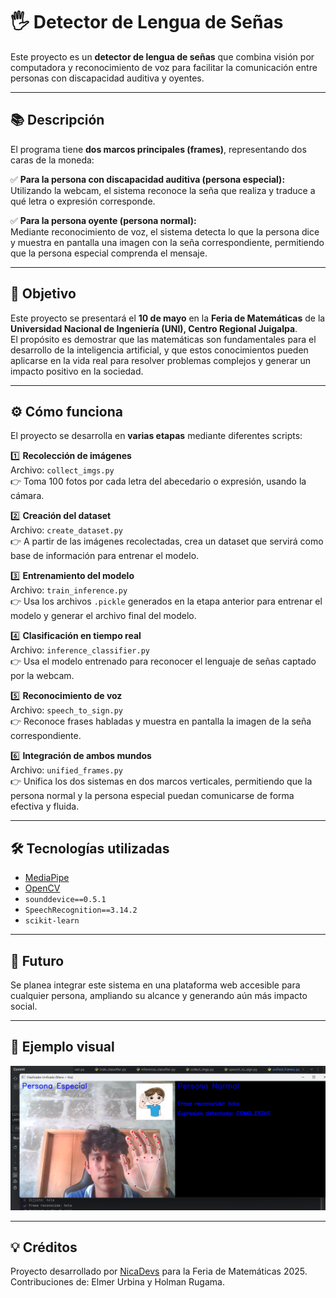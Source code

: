# 🖐 Detector de Lengua de Señas

Este proyecto es un **detector de lengua de señas** que combina visión por computadora y reconocimiento de voz para facilitar la comunicación entre personas con discapacidad auditiva y oyentes.

---

## 📚 Descripción

El programa tiene **dos marcos principales (frames)**, representando dos caras de la moneda:

✅ **Para la persona con discapacidad auditiva (persona especial):**  
Utilizando la webcam, el sistema reconoce la seña que realiza y traduce a qué letra o expresión corresponde.

✅ **Para la persona oyente (persona normal):**  
Mediante reconocimiento de voz, el sistema detecta lo que la persona dice y muestra en pantalla una imagen con la seña correspondiente, permitiendo que la persona especial comprenda el mensaje.

---

## 🎯 Objetivo

Este proyecto se presentará el **10 de mayo** en la **Feria de Matemáticas** de la **Universidad Nacional de Ingeniería (UNI), Centro Regional Juigalpa**.  
El propósito es demostrar que las matemáticas son fundamentales para el desarrollo de la inteligencia artificial, y que estos conocimientos pueden aplicarse en la vida real para resolver problemas complejos y generar un impacto positivo en la sociedad.

---

## ⚙️ Cómo funciona

El proyecto se desarrolla en **varias etapas** mediante diferentes scripts:

1️⃣ **Recolección de imágenes**  
Archivo: `collect_imgs.py`  
👉 Toma 100 fotos por cada letra del abecedario o expresión, usando la cámara.

2️⃣ **Creación del dataset**  
Archivo: `create_dataset.py`  
👉 A partir de las imágenes recolectadas, crea un dataset que servirá como base de información para entrenar el modelo.

3️⃣ **Entrenamiento del modelo**  
Archivo: `train_inference.py`  
👉 Usa los archivos `.pickle` generados en la etapa anterior para entrenar el modelo y generar el archivo final del modelo.

4️⃣ **Clasificación en tiempo real**  
Archivo: `inference_classifier.py`  
👉 Usa el modelo entrenado para reconocer el lenguaje de señas captado por la webcam.

5️⃣ **Reconocimiento de voz**  
Archivo: `speech_to_sign.py`  
👉 Reconoce frases habladas y muestra en pantalla la imagen de la seña correspondiente.

6️⃣ **Integración de ambos mundos**  
Archivo: `unified_frames.py`  
👉 Unifica los dos sistemas en dos marcos verticales, permitiendo que la persona normal y la persona especial puedan comunicarse de forma efectiva y fluida.

---

## 🛠 Tecnologías utilizadas

- [MediaPipe](https://mediapipe.dev/)  
- [OpenCV](https://opencv.org/)  
- `sounddevice==0.5.1`  
- `SpeechRecognition==3.14.2`  
- `scikit-learn`

---

## 🚀 Futuro

Se planea integrar este sistema en una plataforma web accesible para cualquier persona, ampliando su alcance y generando aún más impacto social.

---

## 📸 Ejemplo visual

![Ejemplo del sistema en uso](README_Ejemplo.png)

---

## 💡 Créditos

Proyecto desarrollado por [NicaDevs](https://github.com/NicaDevs) para la Feria de Matemáticas 2025.  
Contribuciones de: Elmer Urbina y Holman Rugama.

